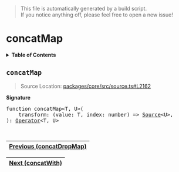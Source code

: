 > This file is automatically generated by a build script.<br>If you notice anything off, please feel free to open a new issue!

# concatMap

<details><summary><b>Table of Contents</b></summary><br>

1. [<code>concatMap</code>](#concatMap)</details>

## <a name="concatMap"></a><code>concatMap</code>

> Source Location: [packages\/core\/src\/source.ts#L2162](..\/..\/packages\/core\/src\/source.ts#L2162)

<b>Signature</b>

<pre>function concatMap&lt;T, U&gt;(<br>    transform: (value: T, index: number) =&gt; <a href="../03-api-source/00-Source.md#Source-Interface">Source</a>&lt;U&gt;,<br>): <a href="000-Operator.md#Operator">Operator</a>&lt;T, U&gt;</pre><br>

| [Previous \(concatDropMap\)](010-concatDropMap.md#readme) |
| --- |

<div align="right">

| [Next \(concatWith\)](012-concatWith.md#readme) |
| --- |
</div>
